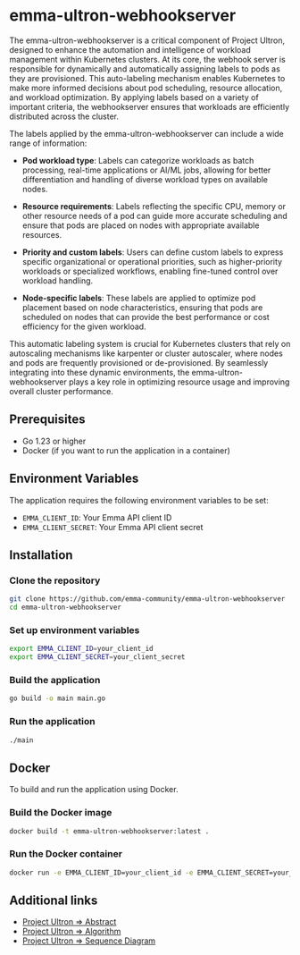 # emma-ultron-webhookserver

The emma-ultron-webhookserver is a critical component of Project Ultron, designed to enhance the automation and intelligence of workload management within Kubernetes clusters. At its core, the webhook server is responsible for dynamically and automatically assigning labels to pods as they are provisioned. This auto-labeling mechanism enables Kubernetes to make more informed decisions about pod scheduling, resource allocation, and workload optimization. By applying labels based on a variety of important criteria, the webhookserver ensures that workloads are efficiently distributed across the cluster.

The labels applied by the emma-ultron-webhookserver can include a wide range of information:

- **Pod workload type**: Labels can categorize workloads as batch processing, real-time applications or AI/ML jobs, allowing for better differentiation and handling of diverse workload types on available nodes.

- **Resource requirements**: Labels reflecting the specific CPU, memory or other resource needs of a pod can guide more accurate scheduling and ensure that pods are placed on nodes with appropriate available resources.

- **Priority and custom labels**: Users can define custom labels to express specific organizational or operational priorities, such as higher-priority workloads or specialized workflows, enabling fine-tuned control over workload handling.

- **Node-specific labels**: These labels are applied to optimize pod placement based on node characteristics, ensuring that pods are scheduled on nodes that can provide the best performance or cost efficiency for the given workload.

This automatic labeling system is crucial for Kubernetes clusters that rely on autoscaling mechanisms like karpenter or cluster autoscaler, where nodes and pods are frequently provisioned or de-provisioned. By seamlessly integrating into these dynamic environments, the emma-ultron-webhookserver plays a key role in optimizing resource usage and improving overall cluster performance.

## Prerequisites

- Go 1.23 or higher
- Docker (if you want to run the application in a container)

## Environment Variables

The application requires the following environment variables to be set:

- `EMMA_CLIENT_ID`: Your Emma API client ID
- `EMMA_CLIENT_SECRET`: Your Emma API client secret

## Installation

### Clone the repository

```sh
git clone https://github.com/emma-community/emma-ultron-webhookserver
cd emma-ultron-webhookserver
```

### Set up environment variables

```sh
export EMMA_CLIENT_ID=your_client_id
export EMMA_CLIENT_SECRET=your_client_secret
```

### Build the application

```sh
go build -o main main.go
```

### Run the application

```sh
./main
```

## Docker

To build and run the application using Docker.

### Build the Docker image

```sh
docker build -t emma-ultron-webhookserver:latest .
```

### Run the Docker container

```sh
docker run -e EMMA_CLIENT_ID=your_client_id -e EMMA_CLIENT_SECRET=your_client_secret emma-ultron-webhookserver:latest
```

## Additional links

- [Project Ultron => Abstract](https://github.com/emma-community/emma-ultron-operator/blob/main/docs/ultron_abstract.md)
- [Project Ultron => Algorithm](https://github.com/emma-community/emma-ultron-operator/blob/main/docs/ultron_algorithm.md)
- [Project Ultron => Sequence Diagram](https://github.com/emma-community/emma-ultron-operator/blob/main/docs/ultron.png)

